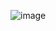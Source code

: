 ![image](https://github.com/web-god/Font-Collection/assets/132649294/9bd338f1-d507-44eb-b68a-64b59811f6bf)
